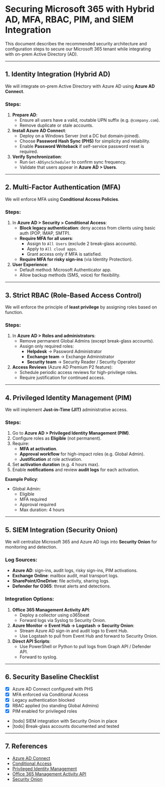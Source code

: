 # Securing Microsoft 365 with Hybrid AD, MFA, RBAC, PIM, and SIEM Integration

This document describes the recommended security architecture and configuration steps to secure our Microsoft 365 tenant while integrating with on-prem Active Directory (AD).

---

## 1. Identity Integration (Hybrid AD)

We will integrate on-prem Active Directory with Azure AD using **Azure AD Connect**.

### Steps:
1. **Prepare AD**:
   - Ensure all users have a valid, routable UPN suffix (e.g. `@company.com`).
   - Remove duplicate or stale accounts.
2. **Install Azure AD Connect**:
   - Deploy on a Windows Server (not a DC but domain-joined).
   - Choose **Password Hash Sync (PHS)** for simplicity and reliability.
   - Enable **Password Writeback** if self-service password reset is required.
3. **Verify Synchronization**:
   - Run `Get-ADSyncScheduler` to confirm sync frequency.
   - Validate that users appear in **Azure AD > Users**.

---

## 2. Multi-Factor Authentication (MFA)

We will enforce MFA using **Conditional Access Policies**.

### Steps:
1. In **Azure AD > Security > Conditional Access**:
   - **Block legacy authentication**: deny access from clients using basic auth (POP, IMAP, SMTP).
   - **Require MFA for all users**:
     - Assign to `All Users` (exclude 2 break-glass accounts).
     - Apply to `All cloud apps`.
     - Grant access only if MFA is satisfied.
   - **Require MFA for risky sign-ins** (via Identity Protection).
2. **User Experience**:
   - Default method: Microsoft Authenticator app.
   - Allow backup methods (SMS, voice) for flexibility.

---

## 3. Strict RBAC (Role-Based Access Control)

We will enforce the principle of **least privilege** by assigning roles based on function.

### Steps:
1. In **Azure AD > Roles and administrators**:
   - Remove permanent Global Admins (except break-glass accounts).
   - Assign only required roles:
     - **Helpdesk** → Password Administrator
     - **Exchange team** → Exchange Administrator
     - **Security team** → Security Reader / Security Operator
2. **Access Reviews** (Azure AD Premium P2 feature):
   - Schedule periodic access reviews for high-privilege roles.
   - Require justification for continued access.

---

## 4. Privileged Identity Management (PIM)

We will implement **Just-in-Time (JIT)** administrative access.

### Steps:
1. Go to **Azure AD > Privileged Identity Management (PIM)**.
2. Configure roles as **Eligible** (not permanent).
3. Require:
   - **MFA at activation**.
   - **Approval workflow** for high-impact roles (e.g. Global Admin).
   - **Justification** at role activation.
4. Set **activation duration** (e.g. 4 hours max).
5. Enable **notifications** and review **audit logs** for each activation.

**Example Policy**:
- Global Admin:
  - Eligible
  - MFA required
  - Approval required
  - Max duration: 4 hours

---

## 5. SIEM Integration (Security Onion)

We will centralize Microsoft 365 and Azure AD logs into **Security Onion** for monitoring and detection.

### Log Sources:
- **Azure AD**: sign-ins, audit logs, risky sign-ins, PIM activations.
- **Exchange Online**: mailbox audit, mail transport logs.
- **SharePoint/OneDrive**: file activity, sharing logs.
- **Defender for O365**: threat alerts and detections.

### Integration Options:
1. **Office 365 Management Activity API**:
   - Deploy a collector using o365beat
   - Forward logs via Syslog to Security Onion.
2. **Azure Monitor → Event Hub → Logstash → Security Onion**:
   - Stream Azure AD sign-in and audit logs to Event Hub.
   - Use Logstash to pull from Event Hub and forward to Security Onion.
3. **Direct API Scripts**:
   - Use PowerShell or Python to pull logs from Graph API / Defender API.
   - Forward to syslog.

---

## 6. Security Baseline Checklist

- [x] Azure AD Connect configured with PHS  
- [x] MFA enforced via Conditional Access  
- [x] Legacy authentication blocked  
- [x] RBAC applied (no standing Global Admins)  
- [x] PIM enabled for privileged roles  
- [todo] SIEM integration with Security Onion in place  
- [todo] Break-glass accounts documented and tested  

---

## 7. References

- [Azure AD Connect](https://learn.microsoft.com/en-us/azure/active-directory/hybrid/whatis-azure-ad-connect)
- [Conditional Access](https://learn.microsoft.com/en-us/azure/active-directory/conditional-access/overview)
- [Privileged Identity Management](https://learn.microsoft.com/en-us/azure/active-directory/privileged-identity-management/pim-configure)
- [Office 365 Management Activity API](https://learn.microsoft.com/en-us/office/office-365-management-api/office-365-management-activity-api-reference)
- [Security Onion](https://securityonion.net/)

